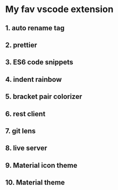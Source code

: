 # My fav vscode extension

## 1. auto rename tag

## 2. prettier

## 3. ES6 code snippets

## 4. indent rainbow

## 5. bracket pair colorizer

## 6. rest client

## 7. git lens

## 8. live server

## 9. Material icon theme

## 10. Material theme
